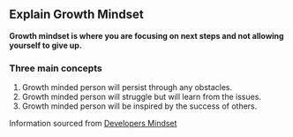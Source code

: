 ## Explain Growth Mindset
  **Growth mindset is where you are focusing on next steps and not allowing yourself to give up.**
  
  ### Three main concepts
  1. Growth minded person will persist through any obstacles.
  2. Growth minded person will struggle but will learn from the issues.
  3. Growth minded person will be inspired by the success of others.
  
 
Information sourced from [Developers Mindset](https://www.atlassian.com/blog/inside-atlassian/growth-mindset)
